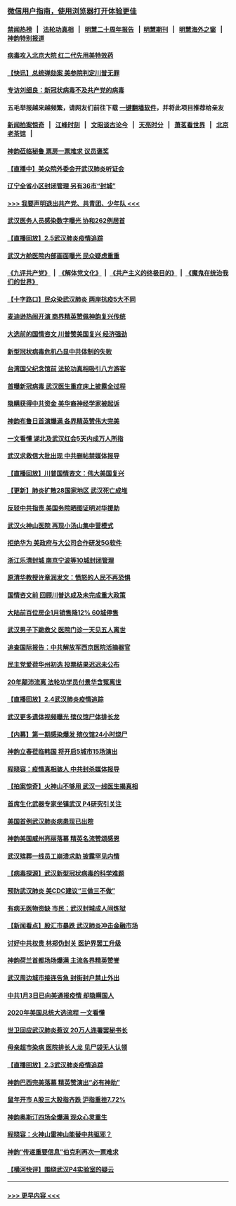 ### [微信用户指南，使用浏览器打开体验更佳](https://github.com/gfw-breaker/banned-news1/blob/master/indexes/wechat-guide.md?t=0)
#### [禁闻热榜](热点新闻.md?t=0)  &nbsp;&nbsp;|&nbsp;&nbsp; [法轮功真相](https://github.com/gfw-breaker/truth/blob/master/README.md?t=0) &nbsp;&nbsp;|&nbsp;&nbsp; [明慧二十周年报告](https://github.com/gfw-breaker/mh-reports/blob/master/README.md?t=0) &nbsp;&nbsp;|&nbsp;&nbsp;[明慧期刊](https://github.com/gfw-breaker/mh-qikan) &nbsp;&nbsp;|&nbsp;&nbsp; [明慧海外之窗](https://github.com/gfw-breaker/mh-news/blob/master/README.md?t=0) &nbsp;&nbsp;|&nbsp;&nbsp; [神韵特别报道](https://github.com/gfw-breaker/mh-news/blob/master/shenyun.md?t=0)
#### [病毒攻入北京大院 红二代先用美特效药](../pages/nf4514/n11847427.md?t=02060833) 
#### [【快讯】总统弹劾案 美参院判定川普无罪](../pages/nf4514/n11847316.md?t=02060833) 
#### [专访刘细良：新冠状病毒不及共产党的病毒](../pages/nf4514/n11847164.md?t=02060833) 
#### 五毛举报越来越频繁，请网友们前往下载 [一键翻墙软件](https://github.com/gfw-breaker/ssr-accounts)，并将此项目推荐给亲友
#### [新闻拍案惊奇](https://github.com/gfw-breaker/banned-news1/blob/master/pages/link4.md) &nbsp;&nbsp;|&nbsp;&nbsp; [江峰时刻](https://github.com/gfw-breaker/banned-news1/blob/master/pages/link4.md) &nbsp;&nbsp;|&nbsp;&nbsp; [文昭谈古论今](https://github.com/gfw-breaker/banned-news1/blob/master/pages/link4.md) &nbsp;&nbsp;|&nbsp;&nbsp; [天亮时分](https://github.com/gfw-breaker/banned-news1/blob/master/pages/link4.md) &nbsp;&nbsp;|&nbsp;&nbsp; [萧茗看世界](https://github.com/gfw-breaker/banned-news1/blob/master/pages/link4.md) &nbsp;&nbsp;|&nbsp;&nbsp; [北京老茶馆](https://github.com/gfw-breaker/banned-news1/blob/master/pages/link4.md) &nbsp;&nbsp;|&nbsp;&nbsp; 
#### [神韵莅临秘鲁 票房一票难求 议员褒奖](../pages/nf4514/n11847036.md?t=02060833) 
#### [【直播中】美众院外委会开武汉肺炎听证会](../pages/nf4514/n11846727.md?t=02060833) 
#### [辽宁全省小区封闭管理 另有36市“封城”](../pages/nf4514/n11846879.md?t=02060833) 
#### [>>> 我要声明退出共产党、共青团、少年队 <<<](https://github.com/begood0513/goodnews/blob/master/quit/letter.md) 
#### [武汉医务人员感染数字曝光 协和262例居首](../pages/nf4514/n11846742.md?t=02060833) 
#### [【直播回放】2.5武汉肺炎疫情追踪](../pages/nf4514/n11846437.md?t=02060833) 
#### [武汉方舱医院内部画面曝光 民众疑虑重重](../pages/nf4514/n11846442.md?t=02060833) 
#### [《九评共产党》](https://github.com/begood0513/9ping.md/blob/master/README.md) &nbsp;|&nbsp; [《解体党文化》](../../../../jtdwh.md/blob/master/README.md)  &nbsp;|&nbsp; [《共产主义的终极目的》](../../../../gczydzjmd.md/blob/master/README.md) &nbsp;|&nbsp; [《魔鬼在统治我们的世界》](../../../../mgztzwmdsj.md/blob/master/README.md) 
#### [【十字路口】民众染武汉肺炎 两岸抗疫5大不同](../pages/nf4514/n11845264.md?t=02060833) 
#### [麦迪逊热闹开演 商界精英赞佩神韵复兴传统](../pages/nf4514/n11846113.md?t=02060833) 
#### [大选前的国情咨文 川普赞美国复兴 经济强劲](../pages/nf4514/n11845526.md?t=02060833) 
#### [新型冠状病毒危机凸显中共体制的失败](../pages/nf4514/n11844970.md?t=02060833) 
#### [台湾国父纪念馆前 法轮功真相吸引八方游客](../pages/nf4514/n11843885.md?t=02060833) 
#### [首曝新冠病毒 武汉医生重症床上披露全过程](../pages/nf4514/n11845150.md?t=02060833) 
#### [隐瞒获得中共资金 美华裔神经学家被起诉](../pages/nf4514/n11844879.md?t=02060833) 
#### [神韵布鲁日首演爆满 各界精英赞伟大完美](../pages/nf4514/n11845302.md?t=02060833) 
#### [一文看懂 湖北及武汉红会5天内成万人所指](../pages/nf4514/n11844315.md?t=02060833) 
#### [武汉求救信大批出现 中共删帖禁媒体报导](../pages/nf4514/n11845064.md?t=02060833) 
#### [【直播回放】川普国情咨文：伟大美国复兴](../pages/nf4514/n11842079.md?t=02060833) 
#### [【更新】肺炎扩散28国家地区 武汉死亡成堆](../pages/nf4514/n11801312.md?t=02060833) 
#### [反驳中共指责 美国务院晒图证明对华援助](../pages/nf4514/n11844859.md?t=02060833) 
#### [武汉火神山医院 再现小汤山集中营模式](../pages/nf4514/n11844763.md?t=02060833) 
#### [拒绝华为 美政府与大公司合作研发5G软件](../pages/nf4514/n11844625.md?t=02060833) 
#### [浙江乐清封城 南京宁波等10城封闭管理](../pages/nf4514/n11844464.md?t=02060833) 
#### [原清华教授许章润发文：愤怒的人民不再恐惧](../pages/nf4514/n11844347.md?t=02060833) 
#### [国情咨文前 回顾川普达成及未完成重大政策](../pages/nf4514/n11844581.md?t=02060833) 
#### [大陆前百位房企1月销售降12% 60城停售](../pages/nf4514/n11844398.md?t=02060833) 
#### [武汉男子下跪救父 医院门诊一天见五人离世](../pages/nf4514/n11844073.md?t=02060833) 
#### [追查国际报告：中共解放军西京医院活摘器官](../pages/nf4514/n11838359.md?t=02060833) 
#### [民主党爱荷华州初选 投票结果迟迟未公布](../pages/nf4514/n11844207.md?t=02060833) 
#### [20年颠沛流离 法轮功学员付景华含冤离世](../pages/nf4514/n11841986.md?t=02060833) 
#### [【直播回放】2.4武汉肺炎疫情追踪](../pages/nf4514/n11844032.md?t=02060833) 
#### [武汉更多遗体视频曝光 殡仪馆尸体排长龙](../pages/nf4514/n11844057.md?t=02060833) 
#### [【内幕】第一期感染爆发 殡仪馆24小时烧尸](../pages/nf4514/n11843944.md?t=02060833) 
#### [神韵立春莅临韩国 将开启5城市15场演出](../pages/nf4514/n11843781.md?t=02060833) 
#### [程晓容：疫情真相骇人 中共封杀媒体报导](../pages/nf4514/n11843546.md?t=02060833) 
#### [【拍案惊奇】火神山不够用 武汉一线医生揭真相](../pages/nf4514/n11842682.md?t=02060833) 
#### [首席生化武器专家坐镇武汉 P4研究引关注](../pages/nf4514/n11842412.md?t=02060833) 
#### [美国首例武汉肺炎病患现已出院](../pages/nf4514/n11842740.md?t=02060833) 
#### [神韵美国威州亮丽落幕 精英名流赞颂感恩](../pages/nf4514/n11842912.md?t=02060833) 
#### [武汉殡葬一线员工崩溃求助 披露罕见内情](../pages/nf4514/n11842482.md?t=02060833) 
#### [【病毒探源】武汉新型冠状病毒的科学难题](../pages/nf4514/n11842176.md?t=02060833) 
#### [预防武汉肺炎 美CDC建议“三做三不做”](../pages/nf4514/n11842700.md?t=02060833) 
#### [有病无医物资缺 市民：武汉封城成人间炼狱](../pages/nf4514/n11839878.md?t=02060833) 
#### [【新闻看点】股汇市暴跌 武汉肺炎冲击金融市场](../pages/nf4514/n11842216.md?t=02060833) 
#### [讨好中共权贵 林郑伪封关 医护界罢工升级](../pages/nf4514/n11842359.md?t=02060833) 
#### [神韵荷兰首都场场爆满 主流各界精英赞誉](../pages/nf4514/n11842287.md?t=02060833) 
#### [武汉周边城市接连告急 封街封户禁止外出](../pages/nf4514/n11842277.md?t=02060833) 
#### [中共1月3日已向美通报疫情 却隐瞒国人](../pages/nf4514/n11841978.md?t=02060833) 
#### [2020年美国总统大选流程 一文看懂](../pages/nf4514/n11842056.md?t=02060833) 
#### [世卫回应武汉肺炎惹议 20万人连署罢秘书长](../pages/nf4514/n11841664.md?t=02060833) 
#### [母亲超市染病 医院排长人龙 见尸袋无人认领](../pages/nf4514/n11841762.md?t=02060833) 
#### [【直播回放】2.3武汉肺炎疫情追踪](../pages/nf4514/n11841577.md?t=02060833) 
#### [神韵巴西完美落幕 精英赞演出“必有神助”](../pages/nf4514/n11841240.md?t=02060833) 
#### [鼠年开市 A股三大股指齐跌 沪指重挫7.72%](../pages/nf4514/n11840461.md?t=02060833) 
#### [神韵奥斯汀四场全爆满 观众心灵重生](../pages/nf4514/n11841188.md?t=02060833) 
#### [程晓容：火神山雷神山能替中共驱邪？](../pages/nf4514/n11841031.md?t=02060833) 
#### [神韵“传递重要信息”伯克利再次一票难求](../pages/nf4514/n11841111.md?t=02060833) 
#### [【横河快评】围绕武汉P4实验室的疑云](../pages/nf4514/n11840494.md?t=02060833) 

----
#### [ >>> 更早内容 <<< ](../indexes/nf4514-earlier.md)
